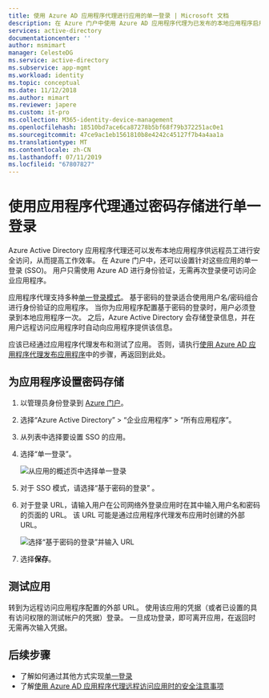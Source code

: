 ```yaml
---
title: 使用 Azure AD 应用程序代理进行应用的单一登录 | Microsoft 文档
description: 在 Azure 门户中使用 Azure AD 应用程序代理为已发布的本地应用程序启用单一登录。
services: active-directory
documentationcenter: ''
author: msmimart
manager: CelesteDG
ms.service: active-directory
ms.subservice: app-mgmt
ms.workload: identity
ms.topic: conceptual
ms.date: 11/12/2018
ms.author: mimart
ms.reviewer: japere
ms.custom: it-pro
ms.collection: M365-identity-device-management
ms.openlocfilehash: 18510bd7ace6ca87278b5bf68f79b372251ac0e1
ms.sourcegitcommit: 47ce9ac1eb1561810b8e4242c45127f7b4a4aa1a
ms.translationtype: MT
ms.contentlocale: zh-CN
ms.lasthandoff: 07/11/2019
ms.locfileid: "67807827"
---
```

# <a name="password-vaulting-for-single-sign-on-with-application-proxy"></a>使用应用程序代理通过密码存储进行单一登录

Azure Active Directory 应用程序代理还可以发布本地应用程序供远程员工进行安全访问，从而提高工作效率。 在 Azure 门户中，还可以设置针对这些应用的单一登录 (SSO)。 用户只需使用 Azure AD 进行身份验证，无需再次登录便可访问企业应用程序。

应用程序代理支持多种[单一登录模式](what-is-single-sign-on.md#choosing-a-single-sign-on-method)。 基于密码的登录适合使用用户名/密码组合进行身份验证的应用程序。 当你为应用程序配置基于密码的登录时，用户必须登录到本地应用程序一次。 之后，Azure Active Directory 会存储登录信息，并在用户远程访问应用程序时自动向应用程序提供该信息。

应该已经通过应用程序代理发布和测试了应用。 否则，请执行[使用 Azure AD 应用程序代理发布应用程序](application-proxy-add-on-premises-application.md)中的步骤，再返回到此处。

## <a name="set-up-password-vaulting-for-your-application"></a>为应用程序设置密码存储

1. 以管理员身份登录到 [Azure 门户](https://portal.azure.com)。
1. 选择“Azure Active Directory”   > “企业应用程序”   >   “所有应用程序”。
1. 从列表中选择要设置 SSO 的应用。  
1. 选择“单一登录”。 

   ![从应用的概述页中选择单一登录](./media/application-proxy-configure-single-sign-on-password-vaulting/select-sso.png)

1. 对于 SSO 模式，请选择“基于密码的登录”  。
1. 对于登录 URL，请输入用户在公司网络外登录应用时在其中输入用户名和密码的页面的 URL。 该 URL 可能是通过应用程序代理发布应用时创建的外部 URL。

   ![选择“基于密码的登录”并输入 URL](./media/application-proxy-configure-single-sign-on-password-vaulting/password-sso.png)

1. 选择**保存**。

<!-- Need to repro?
7. The page should tell you that a sign-in form was successfully detected at the provided URL. If it doesn't, select **Configure [your app name] Password Single Sign-on Settings** and choose **Manually detect sign-in fields**. Follow the instructions to point out where the sign-in credentials go. 
-->

## <a name="test-your-app"></a>测试应用

转到为远程访问应用程序配置的外部 URL。 使用该应用的凭据（或者已设置的具有访问权限的测试帐户的凭据）登录。 一旦成功登录，即可离开应用，在返回时无需再次输入凭据。

## <a name="next-steps"></a>后续步骤

- 了解如何通过其他方式实现[单一登录](what-is-single-sign-on.md)
- 了解[使用 Azure AD 应用程序代理远程访问应用时的安全注意事项](application-proxy-security.md)
